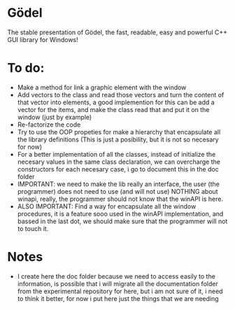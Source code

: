 # Gödel
The stable presentation of Gödel, the fast, readable, easy and powerful C++ GUI library for Windows!

# To do:
- Make a method for link a graphic element with the window
- Add vectors to the class and read those vectors and turn the content of that vector into elements, a good implemention for this can be add a vector for the items, and make the class read that and put it on the window (just by example)
- Re-factorize the code
- Try to use the OOP propeties for make a hierarchy that encapsulate all the library definitions (This is just a posibility, but it is not so necesary for now)
- For a better implementation of all the classes, instead of initialize the necesary values in the same class declaration, we can overcharge the constructors for each necesary case, i go to document this in the doc folder
- IMPORTANT: we need to make the lib really an interface, the user (the programmer) does not need to use (and will not use) NOTHING about winapi, really, the programmer should not know that the winAPI is here.
- ALSO IMPORTANT: Find a way for encapsulate all the window procedures, it is a feature sooo used in the winAPI implementation, and bassed in the last dot, we should make sure that the programmer will not to touch it.

# Notes
- I create here the doc folder because we need to access easily to the information, is possible that i will migrate all the documentation folder from the experimental repository for here, but i am not sure of it, i need to think it better, for now i put here just the things that we are needing
